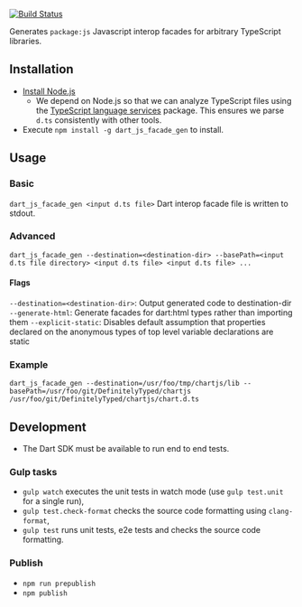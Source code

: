 [![Build Status](https://travis-ci.org/dart-lang/js_facade_gen.svg?branch=master)](https://travis-ci.org/dart-lang/js_facade_gen)

Generates `package:js` Javascript interop facades for arbitrary TypeScript
libraries.

## Installation

- [Install Node.js](https://docs.npmjs.com/getting-started/installing-node)
   - We depend on Node.js so that we can analyze TypeScript files using the [TypeScript language services](https://www.npmjs.com/package/typescript-services) package. This ensures we parse `d.ts` consistently with other tools.
- Execute `npm install -g dart_js_facade_gen` to install.

## Usage

### Basic
`dart_js_facade_gen <input d.ts file>`
Dart interop facade file is written to stdout.

### Advanced
`dart_js_facade_gen --destination=<destination-dir> --basePath=<input d.ts file directory> <input d.ts file> <input d.ts file> ...`

#### Flags
`--destination=<destination-dir>`: Output generated code to destination-dir
`--generate-html`: Generate facades for dart:html types rather than importing them
`--explicit-static`: Disables default assumption that properties declared on the anonymous types of top level variable declarations are static

### Example
`dart_js_facade_gen --destination=/usr/foo/tmp/chartjs/lib --basePath=/usr/foo/git/DefinitelyTyped/chartjs /usr/foo/git/DefinitelyTyped/chartjs/chart.d.ts`

## Development

- The Dart SDK must be available to run end to end tests.

### Gulp tasks

- `gulp watch` executes the unit tests in watch mode (use `gulp test.unit` for a single run),
- `gulp test.check-format` checks the source code formatting using `clang-format`,
- `gulp test` runs unit tests, e2e tests and checks the source code formatting.

### Publish

 - `npm run prepublish`
 - `npm publish`

